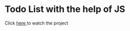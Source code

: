 # Todo List with the help of JS
Click <a href= 'https://sakibhasan123.github.io/todojs/' target="_blank">here </a> to watch the project
